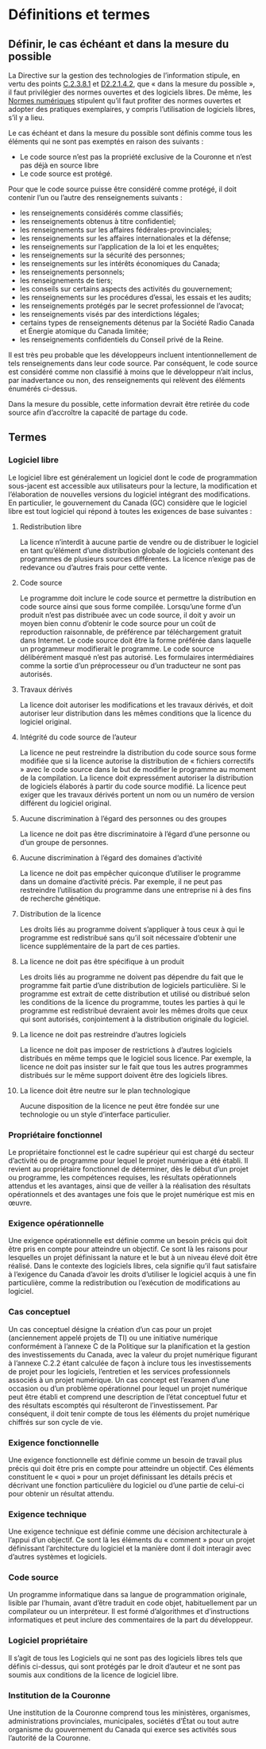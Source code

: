 # Définitions et termes

## Définir, le cas échéant et dans la mesure du possible

La Directive sur la gestion des technologies de l’information stipule, en vertu des points [C.2.3.8.1](https://www.tbs-sct.gc.ca/pol/doc-fra.aspx?id=15249#appC) et [D2.2.1.4.2](https://www.tbs-sct.gc.ca/pol/doc-fra.aspx?id=15249#appD), que « dans la mesure du possible », il faut privilégier des normes ouvertes et des logiciels libres. De même, les [Normes numériques](https://www.canada.ca/fr/gouvernement/systeme/gouvernement-numerique/normes-numeriques-gouvernement-canada.html) stipulent qu’il faut profiter des normes ouvertes et adopter des pratiques exemplaires, y compris l’utilisation de logiciels libres, s’il y a lieu.

Le cas échéant et dans la mesure du possible sont définis comme tous les éléments qui ne sont pas exemptés en raison des suivants :

* Le code source n’est pas la propriété exclusive de la Couronne et n’est pas déjà en source libre
* Le code source est protégé.

Pour que le code source puisse être considéré comme protégé, il doit contenir l’un ou l’autre des renseignements suivants :

* les renseignements considérés comme classifiés;
* les renseignements obtenus à titre confidentiel;
* les renseignements sur les affaires fédérales-provinciales;
* les renseignements sur les affaires internationales et la défense;
* les renseignements sur l’application de la loi et les enquêtes;
* les renseignements sur la sécurité des personnes;
* les renseignements sur les intérêts économiques du Canada;
* les renseignements personnels;
* les renseignements de tiers;
* les conseils sur certains aspects des activités du gouvernement;
* les renseignements sur les procédures d’essai, les essais et les audits;
* les renseignements protégés par le secret professionnel de l’avocat;
* les renseignements visés par des interdictions légales;
* certains types de renseignements détenus par la Société Radio Canada et Énergie atomique du Canada limitée;
* les renseignements confidentiels du Conseil privé de la Reine.

Il est très peu probable que les développeurs incluent intentionnellement de tels renseignements dans leur code source. Par conséquent, le code source est considéré comme non classifié à moins que le développeur n’ait inclus, par inadvertance ou non, des renseignements qui relèvent des éléments énumérés ci-dessus.

Dans la mesure du possible, cette information devrait être retirée du code source afin d’accroître la capacité de partage du code.

## Termes

### Logiciel libre

Le logiciel libre est généralement un logiciel dont le code de programmation sous-jacent est accessible aux utilisateurs pour la lecture, la modification et l’élaboration de nouvelles versions du logiciel intégrant des modifications. En particulier, le gouvernement du Canada (GC) considère que le logiciel libre est tout logiciel qui répond à toutes les exigences de base suivantes :

1. Redistribution libre

    La licence n’interdit à aucune partie de vendre ou de distribuer le logiciel en tant qu’élément d’une distribution globale de logiciels contenant des programmes de plusieurs sources différentes. La licence n’exige pas de redevance ou d’autres frais pour cette vente.

2. Code source

    Le programme doit inclure le code source et permettre la distribution en code source ainsi que sous forme compilée. Lorsqu’une forme d’un produit n’est pas distribuée avec un code source, il doit y avoir un moyen bien connu d’obtenir le code source pour un coût de reproduction raisonnable, de préférence par téléchargement gratuit dans Internet. Le code source doit être la forme préférée dans laquelle un programmeur modifierait le programme. Le code source délibérément masqué n’est pas autorisé. Les formulaires intermédiaires comme la sortie d’un préprocesseur ou d’un traducteur ne sont pas autorisés.

3. Travaux dérivés

    La licence doit autoriser les modifications et les travaux dérivés, et doit autoriser leur distribution dans les mêmes conditions que la licence du logiciel original.

4. Intégrité du code source de l’auteur

    La licence ne peut restreindre la distribution du code source sous forme modifiée que si la licence autorise la distribution de « fichiers correctifs » avec le code source dans le but de modifier le programme au moment de la compilation. La licence doit expressément autoriser la distribution de logiciels élaborés à partir du code source modifié. La licence peut exiger que les travaux dérivés portent un nom ou un numéro de version différent du logiciel original.

5. Aucune discrimination à l’égard des personnes ou des groupes

    La licence ne doit pas être discriminatoire à l’égard d’une personne ou d’un groupe de personnes.

6. Aucune discrimination à l’égard des domaines d’activité

    La licence ne doit pas empêcher quiconque d’utiliser le programme dans un domaine d’activité précis. Par exemple, il ne peut pas restreindre l’utilisation du programme dans une entreprise ni à des fins de recherche génétique.

7. Distribution de la licence

    Les droits liés au programme doivent s’appliquer à tous ceux à qui le programme est redistribué sans qu’il soit nécessaire d’obtenir une licence supplémentaire de la part de ces parties.

8. La licence ne doit pas être spécifique à un produit

    Les droits liés au programme ne doivent pas dépendre du fait que le programme fait partie d’une distribution de logiciels particulière. Si le programme est extrait de cette distribution et utilisé ou distribué selon les conditions de la licence du programme, toutes les parties à qui le programme est redistribué devraient avoir les mêmes droits que ceux qui sont autorisés, conjointement à la distribution originale du logiciel.

9. La licence ne doit pas restreindre d’autres logiciels

    La licence ne doit pas imposer de restrictions à d’autres logiciels distribués en même temps que le logiciel sous licence. Par exemple, la licence ne doit pas insister sur le fait que tous les autres programmes distribués sur le même support doivent être des logiciels libres.

10. La licence doit être neutre sur le plan technologique

    Aucune disposition de la licence ne peut être fondée sur une technologie ou un style d’interface particulier.

### Propriétaire fonctionnel

Le propriétaire fonctionnel est le cadre supérieur qui est chargé du secteur d’activité ou de programme pour lequel le projet numérique a été établi. Il revient au propriétaire fonctionnel de déterminer, dès le début d’un projet ou programme, les compétences requises, les résultats opérationnels attendus et les avantages, ainsi que de veiller à la réalisation des résultats opérationnels et des avantages une fois que le projet numérique est mis en œuvre.

### Exigence opérationnelle

Une exigence opérationnelle est définie comme un besoin précis qui doit être pris en compte pour atteindre un objectif. Ce sont là les raisons pour lesquelles un projet définissant la nature et le but à un niveau élevé doit être réalisé. Dans le contexte des logiciels libres, cela signifie qu’il faut satisfaire à l’exigence du Canada d’avoir les droits d’utiliser le logiciel acquis à une fin particulière, comme la redistribution ou l’exécution de modifications au logiciel.

### Cas conceptuel

Un cas conceptuel désigne la création d’un cas pour un projet (anciennement appelé projets de TI) ou une initiative numérique conformément à l’annexe C de la Politique sur la planification et la gestion des investissements du Canada, avec la valeur du projet numérique figurant à l’annexe C.2.2 étant calculée de façon à inclure tous les investissements de projet pour les logiciels, l’entretien et les services professionnels associés à un projet numérique. Un cas concept est l’examen d’une occasion ou d’un problème opérationnel pour lequel un projet numérique peut être établi et comprend une description de l’état conceptuel futur et des résultats escomptés qui résulteront de l’investissement. Par conséquent, il doit tenir compte de tous les éléments du projet numérique chiffrés sur son cycle de vie.

### Exigence fonctionnelle

Une exigence fonctionnelle est définie comme un besoin de travail plus précis qui doit être pris en compte pour atteindre un objectif. Ces éléments constituent le « quoi » pour un projet définissant les détails précis et décrivant une fonction particulière du logiciel ou d’une partie de celui-ci pour obtenir un résultat attendu.

### Exigence technique

Une exigence technique est définie comme une décision architecturale à l’appui d’un objectif. Ce sont là les éléments du « comment » pour un projet définissant l’architecture du logiciel et la manière dont il doit interagir avec d’autres systèmes et logiciels.

### Code source

Un programme informatique dans sa langue de programmation originale, lisible par l’humain, avant d’être traduit en code objet, habituellement par un compilateur ou un interpréteur. Il est formé d’algorithmes et d’instructions informatiques et peut inclure des commentaires de la part du développeur.

### Logiciel propriétaire

Il s’agit de tous les Logiciels qui ne sont pas des logiciels libres tels que définis ci-dessus, qui sont protégés par le droit d’auteur et ne sont pas soumis aux conditions de la licence de logiciel libre.

### Institution de la Couronne

Une institution de la Couronne comprend tous les ministères, organismes, administrations provinciales, municipales, sociétés d’État ou tout autre organisme du gouvernement du Canada qui exerce ses activités sous l’autorité de la Couronne.
